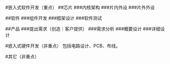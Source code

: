 <!--
 * @Author: JaydonChen 31057140+JaydonChen@users.noreply.github.com
 * @Date: 2023-07-10 21:49:52
 * @LastEditors: JaydonChen 31057140+JaydonChen@users.noreply.github.com
 * @LastEditTime: 2023-07-11 08:17:15
 * @FilePath: /FreeMan/Embedded Development/README.md
 * @Description: 这是默认设置,请设置`customMade`, 打开koroFileHeader查看配置 进行设置: https://github.com/OBKoro1/koro1FileHeader/wiki/%E9%85%8D%E7%BD%AE
-->
#嵌入式软件开发（重点）
##芯片
###内核架构
###片内外设
###片外外设

##软件
###组件开发
###框架设计
###软件测试

##产品
###提出需求（创造｜客户提供）
###需求分析
###概要设计
###详细设计

#嵌入式硬件开发（非重点）
    包括电路设计、PCB、布线。

#其它（非重点）